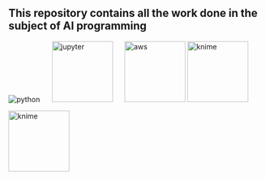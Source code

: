 ## This repository contains all the work done in the subject of AI programming 

<div>
<img src="https://upload.wikimedia.org/wikipedia/commons/thumb/c/c3/Python-logo-notext.svg/115px-Python-logo-notext.svg.png?20220821155029" alt="python">
&nbsp;&nbsp;&nbsp;&nbsp;
<img src="https://logos-download.com/wp-content/uploads/2021/01/Jupyter_Logo.png" alt="jupyter" style="width:120px;">
&nbsp;&nbsp;&nbsp;&nbsp;
<img src="https://camo.githubusercontent.com/339c97c46b27d132514e09dbc65b4f9c6b19607e9bfc0d85e98c6c6e109eeec7/68747470733a2f2f63646e2e696e737069726575706c6966742e636f6d2f75706c6f6164732f696d616765732f73656c6c65725f70726f64756374732f33313636312f313730323633333037375f4157536c6f676f416d617a6f6e57656253657276696365736c6f676f2e706e67" alt="aws" style="width:120px;">
<img src="https://imagej.github.io/imagej-wiki-static/images/5/54/Knime-icon.png" alt="knime" width="120px" heigth="auto"> &nbsp;

<img src="https://www.seekpng.com/png/full/875-8753366_flask-png.png" alt="knime" width="120px" heigth="auto"> &nbsp;


</div>

